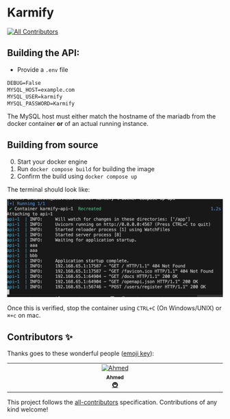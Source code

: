 # Karmify
<!-- ALL-CONTRIBUTORS-BADGE:START - Do not remove or modify this section -->
[![All Contributors](https://img.shields.io/badge/all_contributors-1-orange.svg?style=flat-square)](#contributors-)
<!-- ALL-CONTRIBUTORS-BADGE:END -->


## Building the API:

- Provide a `.env` file

```env
DEBUG=False
MYSQL_HOST=example.com
MYSQL_USER=karmify
MYSQL_PASSWORD=Karmify
```

The MySQL host must either match the hostname of the mariadb from the docker container **or** of an actual running instance.

## Building from source

0. Start your docker engine
1. Run `docker compose build` for building the image
2. Confirm the build using `docker compose up`

The terminal should look like:

![alt text](docs/assets/image.png)

Once this is verified, stop the container using `CTRL+C` (On Windows/UNIX) or `⌘+c` on mac.


## Contributors ✨

Thanks goes to these wonderful people ([emoji key](https://allcontributors.org/docs/en/emoji-key)):

<!-- ALL-CONTRIBUTORS-LIST:START - Do not remove or modify this section -->
<!-- prettier-ignore-start -->
<!-- markdownlint-disable -->
<table>
  <tbody>
    <tr>
      <td align="center" valign="top" width="14.28%"><a href="https://github.com/ahmed-dhahir"><img src="https://avatars.githubusercontent.com/u/58813089?v=4?s=100" width="100px;" alt="Ahmed"/><br /><sub><b>Ahmed</b></sub></a><br /><a href="#infra-ahmed-dhahir" title="Infrastructure (Hosting, Build-Tools, etc)">🚇</a></td>
    </tr>
  </tbody>
</table>

<!-- markdownlint-restore -->
<!-- prettier-ignore-end -->

<!-- ALL-CONTRIBUTORS-LIST:END -->

This project follows the [all-contributors](https://github.com/all-contributors/all-contributors) specification. Contributions of any kind welcome!
